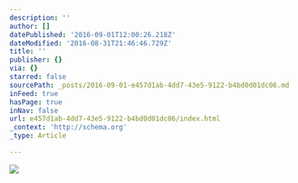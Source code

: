 ```yaml
---
description: ''
author: []
datePublished: '2016-09-01T12:00:26.218Z'
dateModified: '2016-08-31T21:46:46.729Z'
title: ''
publisher: {}
via: {}
starred: false
sourcePath: _posts/2016-09-01-e457d1ab-4dd7-43e5-9122-b4bd0d01dc06.md
inFeed: true
hasPage: true
inNav: false
url: e457d1ab-4dd7-43e5-9122-b4bd0d01dc06/index.html
_context: 'http://schema.org'
_type: Article

---
```

![](https://the-grid-user-content.s3-us-west-2.amazonaws.com/1435d79c-71bc-4993-9a52-af1062d02bc7.jpg)